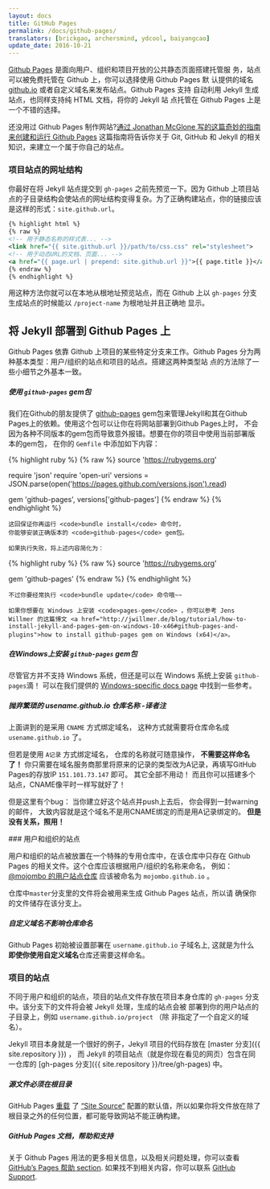 ```yaml
---
layout: docs
title: GitHub Pages
permalink: /docs/github-pages/
translators: [brickgao, archersmind, ydcool, baiyangcao]
update_date: 2016-10-21
---
```


[Github Pages](http://pages.github.com) 是面向用户、组织和项目开放的公共静态页面搭建托管服
务，站点可以被免费托管在 Github 上，你可以选择使用 Github Pages 默
认提供的域名 [github.io]() 或者自定义域名来发布站点。Github Pages 支持
自动利用 Jekyll 生成站点，也同样支持纯 HTML 文档，将你的 Jekyll 站
点托管在 Github Pages 上是一个不错的选择。

还没用过 Github Pages 制作网站?[通过 Jonathan McGlone 写的这篇奇妙的指南来创建和运行 Github Pages](http://jmcglone.com/guides/github-pages/)
这篇指南将告诉你关于 Git, GitHub 和 Jekyll 的相关知识，来建立一个属于你自己的站点。

### 项目站点的网址结构

你最好在将 Jekyll 站点提交到 `gh-pages` 之前先预览一下。因为 Github
上项目站点的子目录结构会使站点的网址结构变得复杂。为了正确构建站点，你的链接应该是这样的形式：`site.github.url`。

```xml
{% highlight html %}
{% raw %}
<!-- 用于静态名称的样式表... -->
<link href="{{ site.github.url }}/path/to/css.css" rel="stylesheet">
<!-- 用于动态URL的文档、页面... -->
<a href="{{ page.url | prepend: site.github.url }}">{{ page.title }}</a>
{% endraw %}
{% endhighlight %}
```


用这种方法你就可以在本地从根地址预览站点，而在 Github 上以 
`gh-pages` 分支生成站点的时候能以 `/project-name` 为根地址并且正确地
显示。

## 将 Jekyll 部署到 Github Pages 上

Github Pages 依靠 Github 上项目的某些特定分支来工作。Github Pages
分为两种基本类型：用户/组织的站点和项目的站点。搭建这两种类型站
点的方法除了一些小细节之外基本一致。


<div class="note protip">
  <h5>使用 <code>github-pages</code> gem包</h5>
  <p>
    我们在Github的朋友提供了
    <a href="https://github.com/github/pages-gem">github-pages</a>
    gem包来管理Jekyll和其在Github Pages上的依赖。使用这个包可以让你在将网站部署到Github Pages上时，
    不会因为各种不同版本的gem包而导致意外报错。想要在你的项目中使用当前部署版本的gem包，
    在你的 <code>Gemfile</code> 中添加如下内容：  

{% highlight ruby %}
{% raw %}
source 'https://rubygems.org'

require 'json'
require 'open-uri'
versions = JSON.parse(open('https://pages.github.com/versions.json').read)

gem 'github-pages', versions['github-pages']
{% endraw %}
{% endhighlight %}

    这回保证你再运行 <code>bundle install</code> 命令时，
    你能够安装正确版本的 <code>github-pages</code> gem包。

    如果执行失败，将上述内容简化为：

{% highlight ruby %}
{% raw %}
source 'https://rubygems.org'

gem 'github-pages'
{% endraw %}
{% endhighlight %}

    不过你要经常执行 <code>bundle update</code> 命令哦~~

    如果你想要在 Windows 上安装 <code>pages-gem</code> ，你可以参考 Jens Willmer 的这篇博文 <a href="http://jwillmer.de/blog/tutorial/how-to-install-jekyll-and-pages-gem-on-windows-10-x46#github-pages-and-plugins">how to install github-pages gem on Windows (x64)</a>。
  </p>
</div>

<div class="note info">
  <h5>在Windows上安装 <code>github-pages</code> gem包</h5>
  <p>
    尽管官方并不支持 Windows 系统，但还是可以在 Windows 系统上安装 <code>github-pages</code>滴！
    可以在我们提供的 <a href="../windows/#installation">Windows-specific docs page</a> 中找到一些参考。
  </p>
</div>

<div class="note protip">
  <h5>抛弃繁琐的 usename.github.io 仓库名称 -译者注</h5>
  <p>
    上面讲到的是采用
    <code>CNAME</code> 方式绑定域名，
    这种方式就需要将仓库命名成
   <code>usename.github.io</code> 了。
  </p>
  <p>
    但若是使用
    <code>A记录</code> 方式绑定域名，
    仓库的名称就可随意操作，
    <strong>不需要这样命名了！</strong>
    你只需要在域名服务商那里将原来的记录的类型改为A记录，再填写GitHub Pages的存放IP 
    <code>151.101.73.147</code> 即可。
    其它全部不用动！
    而且你可以搭建多个站点，CNAME像平时一样写就好了！
  </p>
  <p>
    但是这里有个bug：
    当你建立好这个站点并push上去后，
    你会得到一封warning的邮件，
    大致内容就是这个域名不是用CNAME绑定的而是用A记录绑定的。
    <strong>但是没有关系，照用！</strong>
  </p>
</div>
### 用户和组织的站点

用户和组织的站点被放置在一个特殊的专用仓库中，在该仓库中只存在
Github Pages 的相关文件。这个仓库应该根据用户/组织的名称来命名，
例如： [@mojombo 的用户站点仓库](https://github.com/mojombo/mojombo.github.io) 应该被命名为 `mojombo.github.io` 。

仓库中`master`分支里的文件将会被用来生成 Github Pages 站点，所以请
确保你的文件储存在该分支上。

<div class="note info">
  <h5>自定义域名不影响仓库命名</h5>
  <p>
    Github Pages 初始被设置部署在 
    <code>username.github.io</code> 子域名上, 这就是为什么
    <strong>即使你使用自定义域名</strong>仓库还需要这样命名。
  </p>
</div>

### 项目的站点

不同于用户和组织的站点，项目的站点文件存放在项目本身仓库的
`gh-pages` 分支中。该分支下的文件将会被 Jekyll 处理，生成的站点会被
部署到你的用户站点的子目录上，例如 `username.github.io/project` （除
非指定了一个自定义的域名）。

Jekyll 项目本身就是一个很好的例子，Jekyll 项目的代码存放在
[master 分支]({{ site.repository }}) ， 而 Jekyll 的项目站点（就是你现在看见的网页）包含在同一仓库的 
[gh-pages 分支]({{ site.repository }}/tree/gh-pages) 中。

<div class="note warning">
  <h5>源文件必须在根目录</h5>
  <p>
GitHub Pages <a href="https://help.github.com/articles/troubleshooting-github-pages-build-failures#source-setting">重载</a> 了 <a href="/docs/configuration/#global-configuration">“Site Source”</a> 配置的默认值，所以如果你将文件放在除了根目录之外的任何位置，都可能导致网站不能正确构建。
  </p>
</div>

<div class="note">
  <h5>GitHub Pages 文档，帮助和支持</h5>
  <p>
    关于 Github Pages 用法的更多相关信息，以及相关问题处理，你可以查看 <a
    href="https://help.github.com/categories/github-pages-basics/">GitHub’s Pages 帮助
    section</a>. 如果找不到相关内容，你可以联系 <a href="https://github.com/contact">GitHub Support</a>.
  </p>
</div>

